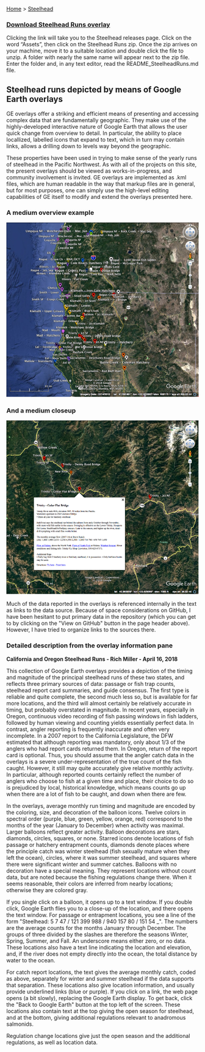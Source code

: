 [Home](https://rhexman.github.io) > [Steelhead](https://rhexman.github.io/Steelhead/)

### [Download Steelhead Runs overlay](https://github.com/RHexMan/Steelhead/releases/tag/v0.1.0-alpha)

Clicking the link will take you to the Steelhead releases page. Click on the word “Assets”, then click on the Steelhead Runs zip. Once the zip arrives on your machine, move it to a suitable location and double click the file to unzip. A folder with nearly the same name will appear next to the zip file. Enter the folder and, in any text editor, read the README_SteelheadRuns.md file.

## Steelhead runs depicted by means of Google Earth overlays

GE overlays offer a striking and efficient means of presenting and accessing complex data that are fundamentally geographic. They make use of the highly-developed interactive nature of Google Earth that allows the user quick change from overview to detail.  In particular, the ability to place locallized, labelled icons that expand to text, which in turn may contain links, allows a drilling down to levels way beyond the geographic.

These properties have been used in trying to make sense of the yearly runs of steelhead in the Pacific Northwest. As with all of the projects on this site, the present overlays should be viewed as works-in-progress, and community involvement is invited.  GE overlays are implemented as .kml files, which are human readable in the way that markup files are in general, but for most purposes, one can simply use the high-level editing capabilities of GE itself to modify and extend the overlays presented here.

### A medium overview example
![Medium overview example](SteelheadRuns_NE_CA_SE_OR.jpg)

### And a medium closeup
![Medium closeup example](SteelheadRuns_UpperTrinity.png)


Much of the data reported in the overlays is referenced internally in the text as links to the data source.  Because of space considerations on GitHub, I have been hesitant to put primary data in the repository (which you can get to by clicking on the "View on GitHub" button in the page header above).  However, I have tried to organize links to the sources there.

### Detailed description from the overlay information pane

__California and Oregon Steelhead Runs - Rich Miller - April 16, 2018__

This collection of Google Earth overlays provides a depiction of the timing and magnitude of the principal steelhead runs of these two states, and reflects three primary sources of data: passage or fish trap counts, steelhead report card summaries, and guide consensus. The first type is reliable and quite complete, the second much less so, but is available for far more locations, and the third will almost certainly be relatively accurate in timing, but probably overstated in magnitude. In recent years, especially in Oregon, continuous video recording of fish passing windows in fish ladders, followed by human viewing and counting yields essentially perfect data. In contrast, angler reporting is frequently inaccurate and often very incomplete. In a 2007 report to the California Legislature, the DFW estimated that although reporting was mandatory, only about 1/3 of the anglers who had report cards returned them. In Oregon, return of the report card is optional. Thus, you should assume that the angler catch data in the overlays is a severe under-representation of the true count of the fish caught. However, it still may quite accurately give relative monthly activity. In particular, although reported counts certainly reflect the number of anglers who choose to fish at a given time and place, their choice to do so is prejudiced by local, historical knowledge, which means counts go up when there are a lot of fish to be caught, and down when there are few.

In the overlays, average monthly run timing and magnitude are encoded by the coloring, size, and decoration of the balloon icons. Twelve colors in spectral order (purple, blue, green, yellow, orange, red) correspond to the months of the year (January to December) when activity was maximal. Larger balloons reflect greater activity. Balloon decorations are stars, diamonds, circles, squares, or none. Starred icons denote locations of fish passage or hatchery entrapment counts, diamonds denote places where the principle catch was winter steelhead (fish sexually mature when they left the ocean), circles, where it was summer steelhead, and squares where there were significant winter and summer catches. Balloons with no decoration have a special meaning. They represent locations without count data, but are noted because the fishing regulations change there. When it seems reasonable, their colors are inferred from nearby locations; otherwise they are colored gray.

If you single click on a balloon, it opens up to a text window. If you double click, Google Earth flies you to a close-up of the location, and there opens the text window. For passage or entrapment locations, you see a line of the form "Steelhead: 5 7 47 / 121 399 988 / 940 157 80 / 151 54 \_". The numbers are the average counts for the months January through December. The groups of three divided by the slashes are therefore the seasons Winter, Spring, Summer, and Fall. An underscore means either zero, or no data. These locations also have a text line indicating the location and elevation, and, if the river does not empty directly into the ocean, the total distance by water to the ocean.

For catch report locations, the text gives the average monthly catch, coded as above, separately for winter and summer steelhead if the data supports that separation. These locations also give location information, and usually provide underlined links (blue or purple). If you click on a link, the web page opens (a bit slowly), replacing the Google Earth display. To get back, click the "Back to Google Earth" button at the top left of the screen. These locations also contain text at the top giving the open season for steelhead, and at the bottom, giving additional regulations relevant to anadromous salmonids.

Regulation change locations give just the open season and the additional regulations, as well as location data.
